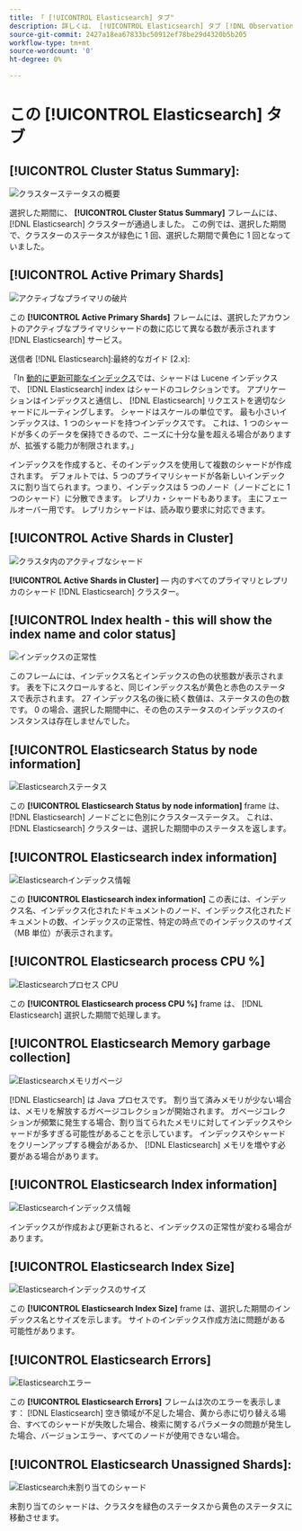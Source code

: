```yaml
---
title: 「 [!UICONTROL Elasticsearch] タブ"
description: 詳しくは、 [!UICONTROL Elasticsearch] タブ [!DNL Observation for Adobe Commerce].
source-git-commit: 2427a18ea67833bc50912ef78be29d4320b5b205
workflow-type: tm+mt
source-wordcount: '0'
ht-degree: 0%

---
```



# この [!UICONTROL Elasticsearch] タブ

## [!UICONTROL Cluster Status Summary]:

![クラスターステータスの概要](../../assets/tools/cluster-status-summary.jpg)

選択した期間に、 **[!UICONTROL Cluster Status Summary]** フレームには、 [!DNL Elasticsearch] クラスターが通過しました。 この例では、選択した期間で、クラスターのステータスが緑色に 1 回、選択した期間で黄色に 1 回となっていました。

## [!UICONTROL Active Primary Shards]

![アクティブなプライマリの破片](../../assets/tools/active-primary-shards.jpg)

この **[!UICONTROL Active Primary Shards]** フレームには、選択したアカウントのアクティブなプライマリシャードの数に応じて異なる数が表示されます [!DNL Elasticsearch] サービス。

送信者 [!DNL Elasticsearch]:最終的なガイド [2.x]:

「In [動的に更新可能なインデックス](https://www.elastic.co/guide/en/elasticsearch/guide/2.x/dynamic-indices.html)では、シャードは Lucene インデックスで、 [!DNL Elasticsearch] index はシャードのコレクションです。 アプリケーションはインデックスと通信し、 [!DNL Elasticsearch] リクエストを適切なシャードにルーティングします。 シャードはスケールの単位です。 最も小さいインデックスは、1 つのシャードを持つインデックスです。 これは、1 つのシャードが多くのデータを保持できるので、ニーズに十分な量を超える場合がありますが、拡張する能力が制限されます。」

インデックスを作成すると、そのインデックスを使用して複数のシャードが作成されます。 デフォルトでは、5 つのプライマリシャードが各新しいインデックスに割り当てられます。つまり、インデックスは 5 つのノード（ノードごとに 1 つのシャード）に分散できます。 レプリカ・シャードもあります。 主にフェールオーバー用です。 レプリカシャードは、読み取り要求に対応できます。

## [!UICONTROL Active Shards in Cluster]

![クラスタ内のアクティブなシャード](../../assets/tools/active-shards-in-cluster.jpg)

**[!UICONTROL Active Shards in Cluster]**  — 内のすべてのプライマリとレプリカのシャード [!DNL Elasticsearch] クラスター。

## [!UICONTROL Index health - this will show the index name and color status]

![インデックスの正常性](../../assets/tools/index-health.jpg)

このフレームには、インデックス名とインデックスの色の状態数が表示されます。 表を下にスクロールすると、同じインデックス名が黄色と赤色のステータスで表示されます。 27 インデックス名の後に続く数値は、ステータスの色の数です。 0 の場合、選択した期間中に、その色のステータスのインデックスのインスタンスは存在しませんでした。

## [!UICONTROL Elasticsearch Status by node information]

![Elasticsearchステータス](../../assets/tools/elasticsearch-status-by-node.jpg)

この **[!UICONTROL Elasticsearch Status by node information]** frame は、 [!DNL Elasticsearch] ノードごとに色別にクラスターステータス。 これは、 [!DNL Elasticsearch] クラスターは、選択した期間中のステータスを返します。

## [!UICONTROL Elasticsearch index information]

![Elasticsearchインデックス情報](../../assets/tools/elasticsearch-tab-elasticsearch-index-information-image-1.jpg)

この **[!UICONTROL Elasticsearch index information]** この表には、インデックス名、インデックス化されたドキュメントのノード、インデックス化されたドキュメントの数、インデックスの正常性、特定の時点でのインデックスのサイズ（MB 単位）が表示されます。

## [!UICONTROL Elasticsearch process CPU %]

![Elasticsearchプロセス CPU](../../assets/tools/elasticsearch-process-cpu.jpg)

この **[!UICONTROL Elasticsearch process CPU %]** frame は、 [!DNL Elasticsearch] 選択した期間で処理します。

## [!UICONTROL Elasticsearch Memory garbage collection]

![Elasticsearchメモリガベージ](../../assets/tools/elasticsearch-memory-garbage.jpg)

[!DNL Elasticsearch] は Java プロセスです。 割り当て済みメモリが少ない場合は、メモリを解放するガベージコレクションが開始されます。 ガベージコレクションが頻繁に発生する場合、割り当てられたメモリに対してインデックスやシャードが多すぎる可能性があることを示しています。 インデックスやシャードをクリーンアップする機会があるか、 [!DNL Elasticsearch] メモリを増やす必要がある場合があります。

## [!UICONTROL Elasticsearch Index information]

![Elasticsearchインデックス情報](../../assets/tools/elasticsearch-index-information-2.jpg)

インデックスが作成および更新されると、インデックスの正常性が変わる場合があります。

## [!UICONTROL Elasticsearch Index Size]

![Elasticsearchインデックスのサイズ](../../assets/tools/elasticsearch-index-size.jpg)

この **[!UICONTROL Elasticsearch Index Size]** frame は、選択した期間のインデックス名とサイズを示します。 サイトのインデックス作成方法に問題がある可能性があります。

## [!UICONTROL Elasticsearch Errors]

![Elasticsearchエラー](../../assets/tools/elasticsearch-tab-elasticsearch-errors.jpg)

この **[!UICONTROL Elasticsearch Errors]** フレームは次のエラーを表示します： [!DNL Elasticsearch] 空き領域が不足した場合、黄から赤に切り替える場合、すべてのシャードが失敗した場合、検索に関するパラメータの問題が発生した場合、バージョンエラー、すべてのノードが使用できない場合。

## [!UICONTROL Elasticsearch Unassigned Shards]:

![Elasticsearch未割り当てのシャード](../../assets/tools/elasticsearch-unassigned-shards.jpg)

未割り当てのシャードは、クラスタを緑色のステータスから黄色のステータスに移動させます。
